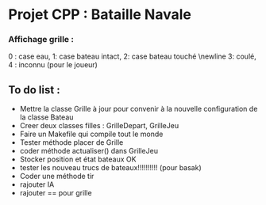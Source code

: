 # Projet CPP : Bataille Navale
### Affichage grille :
0 : case eau, 1: case bateau intact, 2: case bateau touché \newline
3: coulé, 4 : inconnu (pour le joueur)

## To do list :
- Mettre la classe Grille à jour pour convenir à la nouvelle configuration de la classe Bateau
- Creer deux classes filles : GrilleDepart, GrilleJeu
- Faire un Makefile qui compile tout le monde
- Tester méthode placer de Grille
- coder méthode actualiser() dans GrilleJeu
- Stocker position et état bateaux OK
- tester les nouveau trucs de bateaux!!!!!!!!!! (pour basak)
- Coder une méthode tir
- rajouter IA
- rajouter == pour grille
